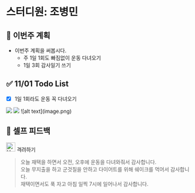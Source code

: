 # 스터디원: 조병민

## 🚀 이번주 계획

- 이번주 계획을 써봅시다.
  - 주 1일 1회도 빠짐없이 운동 다녀오기
  - 1일 3회 감사일기 쓰기

## ✅ 11/01 Todo List

- [x] 1일 1회라도 운동 꼭 다녀오기
<img src='https://postfiles.pstatic.net/MjAyNDExMjlfMTEg/MDAxNzMyODg1NjM1OTMw.Ra2la5hQL7l_Y0PQ1DuyMnbwVrk-2m8jIOSHqnsfKY8g.Aa-PqQO3ouEnomsuNdjzATkyO0Y8e7qhfXAp1QyktQsg.JPEG/KakaoTalk_20241129_220546620.jpg?type=w966'>
<img src='https://postfiles.pstatic.net/MjAyNDExMjlfODAg/MDAxNzMyODg1NjM1OTM3.HTQJ4E-okqSInBF1JKmyqzciA3H2wL4KPlsiEQY7CLwg.Nd-w3uou0vxXrN_ExpQLoJfntPYNl82IqeG1BilCGhEg.JPEG/KakaoTalk_20241129_220546620_01.jpg?type=w966'>
![alt text](image.png)

## 🎉 셀프 피드백

<img src="https://raw.githubusercontent.com/Tarikul-Islam-Anik/Animated-Fluent-Emojis/master/Emojis/Smilies/Hugging%20Face.png" alt="Hugging Face" width="25" height="25"> 격려하기</img>

> 오늘 재택을 하면서 오전, 오후에 운동을 다녀와줘서 감사합니다. <br/>
> 오늘 무지출을 하고 군것질을 안하고 다이어트를 위해 쉐이크를 먹어서 감사합니다.<br/>
> 재택이면서도 푹 자고 아침 일찍 7시에 일어나서 감사합니다.
